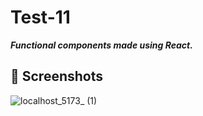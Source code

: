 # Test-11
***Functional components made using React.***
## 📸 Screenshots
![localhost_5173_ (1)](https://github.com/user-attachments/assets/c705edd7-57cc-4660-b368-2964d75aebbc)
